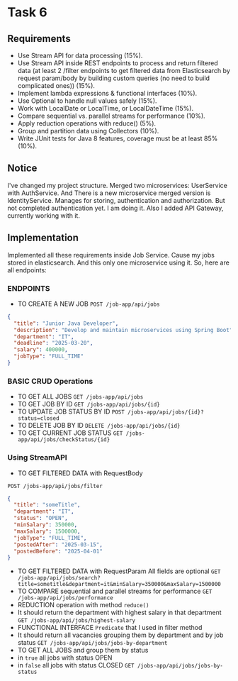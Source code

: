 # Task 6

## Requirements
- Use Stream API for data processing (15%).
- Use Stream API inside REST endpoints to process and return filtered data (at least 2 /filter endpoints to get filtered data from Elasticsearch by request param/body by building custom queries (no need to build complicated ones)) (15%).
- Implement lambda expressions & functional interfaces (10%).
- Use Optional to handle null values safely (15%).
- Work with LocalDate or LocalTime, or LocalDateTime (15%).
- Compare sequential vs. parallel streams for performance (10%).
- Apply reduction operations with reduce() (5%).
- Group and partition data using Collectors (10%).
- Write JUnit tests for Java 8 features, coverage must be at least 85% (10%).


## Notice
I've changed my project structure. Merged two microservices: UserService with AuthService. And There is a new microservice merged version is IdentityService. Manages for storing, authentication and authorization.
But not completed authentication yet. I am doing it. Also I added API Gateway, currently working with it.

## Implementation
Implemented all these requirements inside Job Service. Cause my jobs stored in elasticsearch.
And this only one microservice using it. So, here are all endpoints:

### ENDPOINTS

* TO CREATE A NEW JOB `POST /job-app/api/jobs`
```json
{
  "title": "Junior Java Developer",
  "description": "Develop and maintain microservices using Spring Boot",
  "department": "IT",
  "deadline": "2025-03-20",
  "salary": 400000,
  "jobType": "FULL_TIME"
}
```
### BASIC CRUD Operations
* TO GET ALL JOBS `GET /jobs-app/api/jobs`
* TO GET JOB BY ID `GET /jobs-app/api/jobs/{id}`
* TO UPDATE JOB STATUS BY ID `POST /jobs-app/api/jobs/{id}?status=closed`
* TO DELETE JOB BY ID `DELETE /jobs-app/api/jobs/{id}`
* TO GET CURRENT JOB STATUS `GET /jobs-app/api/jobs/checkStatus/{id}`

### Using StreamAPI
* TO GET FILTERED DATA with RequestBody

`POST /jobs-app/api/jobs/filter`
```json
{
  "title": "someTitle",
  "department": "IT",
  "status": "OPEN",
  "minSalary": 350000,
  "maxSalary": 1500000,
  "jobType": "FULL_TIME",
  "postedAfter": "2025-03-15",
  "postedBefore": "2025-04-01"
}
```
* TO GET FILTERED DATA with RequestParam All fields are optional
`GET /jobs-app/api/jobs/search?title=sometitle&department=it&minSalary=350000&maxSalary=1500000`
* TO COMPARE sequential and parallel streams for performance
`GET /jobs-app/api/jobs/performance`
* REDUCTION operation with method `reduce()`
* It should return the department with highest salary in that department
`GET /jobs-app/api/jobs/highest-salary`
* FUNCTIONAL INTERFACE `Predicate` that I used in filter method
* It should return all vacancies grouping them by department and by job status
`GET /jobs-app/api/jobs/jobs-by-department`
* TO GET ALL JOBS and group them by status
* in `true` all jobs with status OPEN
* in `false` all jobs with status CLOSED
`GET /jobs-app/api/jobs/jobs-by-status`